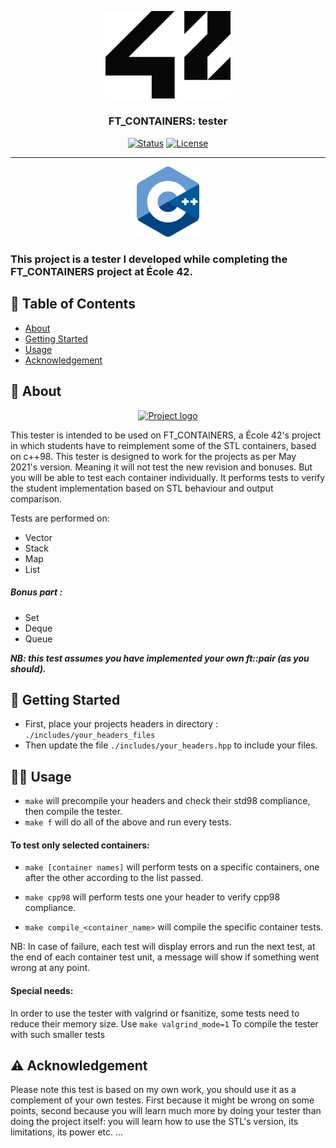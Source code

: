 <p align="center">
  <a href="https://profile.intra.42.fr/users/bvalette" rel="noopener">
 <img width=200px src="./assets/head.png" alt="Project logo"></a>
</p>


<h3 align="center">FT_CONTAINERS: tester</h3>

<div align="center">

[![Status](https://img.shields.io/badge/status-active-success.svg)]()
[![License](https://img.shields.io/badge/license-GPL-lightgrey)](/LICENSE)

</div>

---

<p align="center">
  <img width=100px src="./assets/cpp.png" alt="Project logo"></a>
  <h3>This project is a tester I developed while completing the FT_CONTAINERS project at École 42.</h3>
</p>

## 📝 Table of Contents

- [About](#about)
- [Getting Started](#getting_started)
- [Usage](#usage)
- [Acknowledgement](#acknowledgement)

## 🧐 About <a name = "about"></a>

<p align="center">
  <a href="" rel="noopener">
 <img width=800px src="./assets/preview.gif" alt="Project logo"></a>
</p>

This tester is intended to be used on FT_CONTAINERS, a École 42's project in which students have to reimplement some of the STL containers, based on c++98. This tester is designed to work for the projects as per May 2021's version. Meaning it will not test the new revision and bonuses. But you will be able to test each container individually.
It performs tests to verify the student implementation based on STL behaviour and output comparison.

Tests are performed on: 

- Vector
- Stack
- Map
- List
##### Bonus part :
- Set
- Deque
- Queue

***NB: this test assumes you have implemented your own ft::pair (as you should).***

## 🏁 Getting Started <a name = "getting_started"></a>

- First, place your projects headers in directory : `./includes/your_headers_files`
- Then update the file `./includes/your_headers.hpp` to include your files.

## 👩‍💻 Usage <a name = "usage"></a>

- `make` will precompile your headers and check their std98 compliance, then compile the tester.
- `make f` will do all of the above and run every tests.
#### To test only selected containers: 
- `make [container names]` will perform tests on a specific containers, one after the other according to the list passed.
- `make cpp98` will perform tests one your header to verify cpp98 compliance.

- `make compile_<container_name>` will compile the specific container tests.

NB: In case of failure, each test will display errors and run the next test, at the end of each container test unit, a message will show if something went wrong at any point.

#### Special needs:
In order to use the tester with valgrind or fsanitize, some tests need to reduce their memory size. Use `make valgrind_mode=1` To compile the tester with such smaller tests

## ⚠️  Acknowledgement <a name = "acknowledgement"></a>

Please note this test is based on my own work, you should use it as a complement of your own testes. First because it might be wrong on some points, second because you will learn much more by doing your tester than doing the project itself: you will learn how to use the STL's version, its limitations, its power etc. ... 

